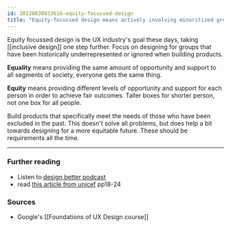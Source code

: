 ```yaml
---
id: 20220630033616-equity-focussed-design
title: "Equity-focussed design means actively involving minoritized groups in the design process"
---
```


Equity focussed design is the UX industry's goal these days, taking [[inclusive design]] one step further. Focus on designing for groups that have been historically underrepresented or ignored when building products.

**Equality** means providing the same amount of opportunity and support to all segments of society, everyone gets the same thing.

**Equity** means providing different levels of opportunity and support for each person in order to achieve fair outcomes. Taller boxes for shorter person, not one box for all people.

Build products that specifically meet the needs of those who have been excluded in the past. This doesn't solve all problems, but does help a bit towards designing for a more equitable future. These should be requirements all the time.

---

### Further reading

- Listen to [design better podcast](https://www.designbetter.co/podcast/benjamin-evans)
- read [this article from unicef](https://evalpartners.org/sites/default/files/EWP5_Equity_focused_evaluations.pdf) pp18-24

### Sources

- Google's [[Foundations of UX Design course]]
